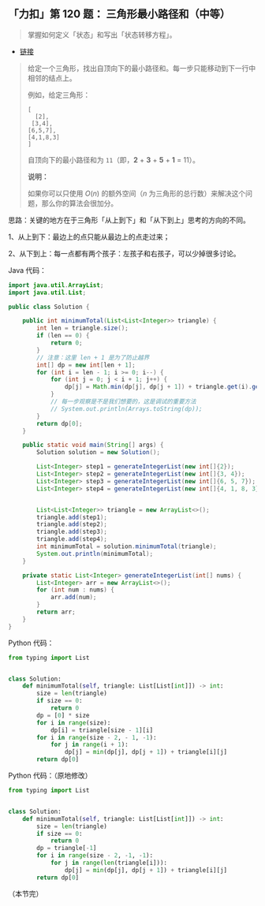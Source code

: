 ## 「力扣」第 120 题： 三角形最小路径和（中等）

> 掌握如何定义「状态」和写出「状态转移方程」。

- [链接](https://leetcode-cn.com/problems/triangle)

> 给定一个三角形，找出自顶向下的最小路径和。每一步只能移动到下一行中相邻的结点上。
>
> 例如，给定三角形：
>
> ```
> [
>   [2],
>  [3,4],
> [6,5,7],
> [4,1,8,3]
> ]
> ```
>
> 自顶向下的最小路径和为 `11`（即，**2** + **3** + **5** + **1** = 11）。
>
> **说明：**
>
> 如果你可以只使用 *O*(*n*) 的额外空间（*n* 为三角形的总行数）来解决这个问题，那么你的算法会很加分。

思路：关键的地方在于三角形「从上到下」和「从下到上」思考的方向的不同。

1、从上到下：最边上的点只能从最边上的点走过来；

2、从下到上：每一点都有两个孩子：左孩子和右孩子，可以少掉很多讨论。

Java 代码：

```java
import java.util.ArrayList;
import java.util.List;

public class Solution {

    public int minimumTotal(List<List<Integer>> triangle) {
        int len = triangle.size();
        if (len == 0) {
            return 0;
        }
        // 注意：这里 len + 1 是为了防止越界
        int[] dp = new int[len + 1];
        for (int i = len - 1; i >= 0; i--) {
            for (int j = 0; j < i + 1; j++) {
                dp[j] = Math.min(dp[j], dp[j + 1]) + triangle.get(i).get(j);
            }
            // 每一步观察是不是我们想要的，这是调试的重要方法
            // System.out.println(Arrays.toString(dp));
        }
        return dp[0];
    }

    public static void main(String[] args) {
        Solution solution = new Solution();

        List<Integer> step1 = generateIntegerList(new int[]{2});
        List<Integer> step2 = generateIntegerList(new int[]{3, 4});
        List<Integer> step3 = generateIntegerList(new int[]{6, 5, 7});
        List<Integer> step4 = generateIntegerList(new int[]{4, 1, 8, 3});


        List<List<Integer>> triangle = new ArrayList<>();
        triangle.add(step1);
        triangle.add(step2);
        triangle.add(step3);
        triangle.add(step4);
        int minimumTotal = solution.minimumTotal(triangle);
        System.out.println(minimumTotal);
    }

    private static List<Integer> generateIntegerList(int[] nums) {
        List<Integer> arr = new ArrayList<>();
        for (int num : nums) {
            arr.add(num);
        }
        return arr;
    }
}
```

Python 代码：

```python
from typing import List


class Solution:
    def minimumTotal(self, triangle: List[List[int]]) -> int:
        size = len(triangle)
        if size == 0:
            return 0
        dp = [0] * size
        for i in range(size):
            dp[i] = triangle[size - 1][i]
        for i in range(size - 2, - 1, -1):
            for j in range(i + 1):
                dp[j] = min(dp[j], dp[j + 1]) + triangle[i][j]
        return dp[0]
```

Python 代码：（原地修改）

```python
from typing import List


class Solution:
    def minimumTotal(self, triangle: List[List[int]]) -> int:
        size = len(triangle)
        if size == 0:
            return 0
        dp = triangle[-1]
        for i in range(size - 2, -1, -1):
            for j in range(len(triangle[i])):
                dp[j] = min(dp[j], dp[j + 1]) + triangle[i][j]
        return dp[0]  
```

（本节完）